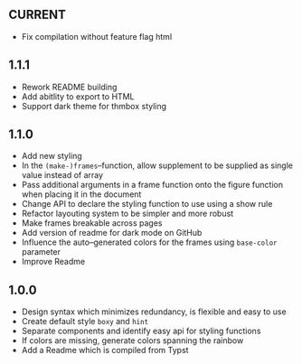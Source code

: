 ## CURRENT
- Fix compilation without feature flag html

## 1.1.1
- Rework README building
- Add abitlity to export to HTML
- Support dark theme for thmbox styling

## 1.1.0
- Add new styling
- In the `(make-)frames`–function, allow supplement to be supplied as single value
  instead of array
- Pass additional arguments in a frame function onto the figure function
  when placing it in the document
- Change API to declare the styling function to use using a show rule
- Refactor layouting system to be simpler and more robust
- Make frames breakable across pages
- Add version of readme for dark mode on GitHub
- Influence the auto–generated colors for the frames using `base-color` parameter
- Improve Readme

## 1.0.0
- Design syntax which minimizes redundancy, is flexible and easy to use
- Create default style `boxy` and `hint`
- Separate components and identify easy api for styling functions
- If colors are missing, generate colors spanning the rainbow
- Add a Readme which is compiled from Typst
